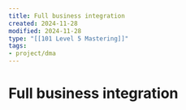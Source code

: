 ```yaml
---
title: Full business integration
created: 2024-11-28
modified: 2024-11-28
type: "[[101 Level 5 Mastering]]"
tags: 
- project/dma
---
```

# Full business integration
